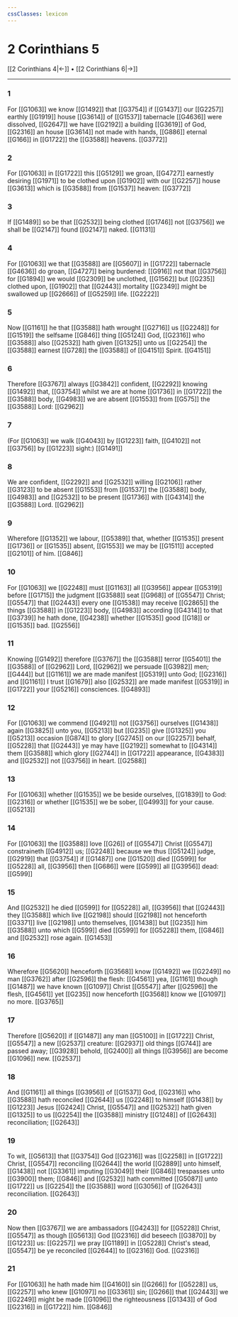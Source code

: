 ```yaml
---
cssClasses: lexicon
---
```

# 2 Corinthians 5

[[2 Corinthians 4|←]] • [[2 Corinthians 6|→]]

---

### 1
For [[G1063]] we know [[G1492]] that [[G3754]] if [[G1437]] our [[G2257]] earthly [[G1919]] house [[G3614]] of [[G1537]] tabernacle [[G4636]] were dissolved, [[G2647]] we have [[G2192]] a building [[G3619]] of God, [[G2316]] an house [[G3614]] not made with hands, [[G886]] eternal [[G166]] in [[G1722]] the [[G3588]] heavens. [[G3772]]

### 2
For [[G1063]] in [[G1722]] this [[G5129]] we groan, [[G4727]] earnestly desiring [[G1971]] to be clothed upon [[G1902]] with our [[G2257]] house [[G3613]] which is [[G3588]] from [[G1537]] heaven: [[G3772]]

### 3
If [[G1489]] so be that [[G2532]] being clothed [[G1746]] not [[G3756]] we shall be [[G2147]] found [[G2147]] naked. [[G1131]]

### 4
For [[G1063]] we that [[G3588]] are [[G5607]] in [[G1722]] tabernacle [[G4636]] do groan, [[G4727]] being burdened: [[G916]] not that [[G3756]] for [[G1894]] we would [[G2309]] be unclothed, [[G1562]] but [[G235]] clothed upon, [[G1902]] that [[G2443]] mortality [[G2349]] might be swallowed up [[G2666]] of [[G5259]] life. [[G2222]]

### 5
Now [[G1161]] he that [[G3588]] hath wrought [[G2716]] us [[G2248]] for [[G1519]] the selfsame [[G846]] thing [[G5124]] God, [[G2316]] who [[G3588]] also [[G2532]] hath given [[G1325]] unto us [[G2254]] the [[G3588]] earnest [[G728]] the [[G3588]] of [[G4151]] Spirit. [[G4151]]

### 6
Therefore [[G3767]] always [[G3842]] confident, [[G2292]] knowing [[G1492]] that, [[G3754]] whilst we are at home [[G1736]] in [[G1722]] the [[G3588]] body, [[G4983]] we are absent [[G1553]] from [[G575]] the [[G3588]] Lord: [[G2962]]

### 7
(For [[G1063]] we walk [[G4043]] by [[G1223]] faith, [[G4102]] not [[G3756]] by [[G1223]] sight:) [[G1491]]

### 8
We are confident, [[G2292]] and [[G2532]] willing [[G2106]] rather [[G3123]] to be absent [[G1553]] from [[G1537]] the [[G3588]] body, [[G4983]] and [[G2532]] to be present [[G1736]] with [[G4314]] the [[G3588]] Lord. [[G2962]]

### 9
Wherefore [[G1352]] we labour, [[G5389]] that, whether [[G1535]] present [[G1736]] or [[G1535]] absent, [[G1553]] we may be [[G1511]] accepted [[G2101]] of him. [[G846]]

### 10
For [[G1063]] we [[G2248]] must [[G1163]] all [[G3956]] appear [[G5319]] before [[G1715]] the judgment [[G3588]] seat [[G968]] of [[G5547]] Christ; [[G5547]] that [[G2443]] every one [[G1538]] may receive [[G2865]] the things [[G3588]] in [[G1223]] body, [[G4983]] according [[G4314]] to that [[G3739]] he hath done, [[G4238]] whether [[G1535]] good [[G18]] or [[G1535]] bad. [[G2556]]

### 11
Knowing [[G1492]] therefore [[G3767]] the [[G3588]] terror [[G5401]] the [[G3588]] of [[G2962]] Lord, [[G2962]] we persuade [[G3982]] men; [[G444]] but [[G1161]] we are made manifest [[G5319]] unto God; [[G2316]] and [[G1161]] I trust [[G1679]] also [[G2532]] are made manifest [[G5319]] in [[G1722]] your [[G5216]] consciences. [[G4893]]

### 12
For [[G1063]] we commend [[G4921]] not [[G3756]] ourselves [[G1438]] again [[G3825]] unto you, [[G5213]] but [[G235]] give [[G1325]] you [[G5213]] occasion [[G874]] to glory [[G2745]] on our [[G2257]] behalf, [[G5228]] that [[G2443]] ye may have [[G2192]] somewhat to [[G4314]] them [[G3588]] which glory [[G2744]] in [[G1722]] appearance, [[G4383]] and [[G2532]] not [[G3756]] in heart. [[G2588]]

### 13
For [[G1063]] whether [[G1535]] we be beside ourselves, [[G1839]] to God: [[G2316]] or whether [[G1535]] we be sober, [[G4993]] for your cause. [[G5213]]

### 14
For [[G1063]] the [[G3588]] love [[G26]] of [[G5547]] Christ [[G5547]] constraineth [[G4912]] us; [[G2248]] because we thus [[G5124]] judge, [[G2919]] that [[G3754]] if [[G1487]] one [[G1520]] died [[G599]] for [[G5228]] all, [[G3956]] then [[G686]] were [[G599]] all [[G3956]] dead: [[G599]]

### 15
And [[G2532]] he died [[G599]] for [[G5228]] all, [[G3956]] that [[G2443]] they [[G3588]] which live [[G2198]] should [[G2198]] not henceforth [[G3371]] live [[G2198]] unto themselves, [[G1438]] but [[G235]] him [[G3588]] unto which [[G599]] died [[G599]] for [[G5228]] them, [[G846]] and [[G2532]] rose again. [[G1453]]

### 16
Wherefore [[G5620]] henceforth [[G3568]] know [[G1492]] we [[G2249]] no man [[G3762]] after [[G2596]] the flesh: [[G4561]] yea, [[G1161]] though [[G1487]] we have known [[G1097]] Christ [[G5547]] after [[G2596]] the flesh, [[G4561]] yet [[G235]] now henceforth [[G3568]] know we [[G1097]] no more. [[G3765]]

### 17
Therefore [[G5620]] if [[G1487]] any man [[G5100]] in [[G1722]] Christ, [[G5547]] a new [[G2537]] creature: [[G2937]] old things [[G744]] are passed away; [[G3928]] behold, [[G2400]] all things [[G3956]] are become [[G1096]] new. [[G2537]]

### 18
And [[G1161]] all things [[G3956]] of [[G1537]] God, [[G2316]] who [[G3588]] hath reconciled [[G2644]] us [[G2248]] to himself [[G1438]] by [[G1223]] Jesus [[G2424]] Christ, [[G5547]] and [[G2532]] hath given [[G1325]] to us [[G2254]] the [[G3588]] ministry [[G1248]] of [[G2643]] reconciliation; [[G2643]]

### 19
To wit, [[G5613]] that [[G3754]] God [[G2316]] was [[G2258]] in [[G1722]] Christ, [[G5547]] reconciling [[G2644]] the world [[G2889]] unto himself, [[G1438]] not [[G3361]] imputing [[G3049]] their [[G846]] trespasses unto [[G3900]] them; [[G846]] and [[G2532]] hath committed [[G5087]] unto [[G1722]] us [[G2254]] the [[G3588]] word [[G3056]] of [[G2643]] reconciliation. [[G2643]]

### 20
Now then [[G3767]] we are ambassadors [[G4243]] for [[G5228]] Christ, [[G5547]] as though [[G5613]] God [[G2316]] did beseech [[G3870]] by [[G1223]] us: [[G2257]] we pray [[G1189]] in [[G5228]] Christ's stead, [[G5547]] be ye reconciled [[G2644]] to [[G2316]] God. [[G2316]]

### 21
For [[G1063]] he hath made him [[G4160]] sin [[G266]] for [[G5228]] us, [[G2257]] who knew [[G1097]] no [[G3361]] sin; [[G266]] that [[G2443]] we [[G2249]] might be made [[G1096]] the righteousness [[G1343]] of God [[G2316]] in [[G1722]] him. [[G846]]